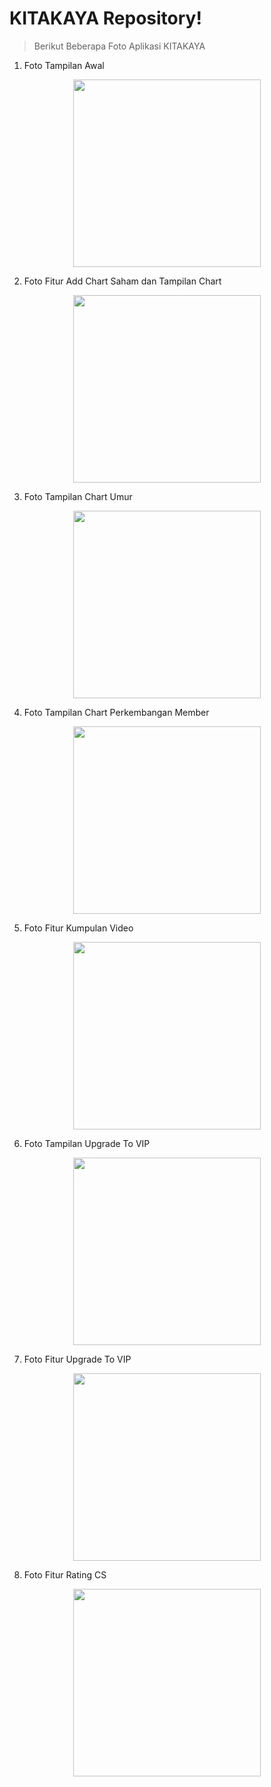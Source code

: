 # KITAKAYA Repository!
> Berikut Beberapa Foto Aplikasi KITAKAYA

1. Foto Tampilan Awal
<p align="center"><img src="https://git.sib.stts.edu/APLIN2022/KITAKAYA/raw/master/Foto_Tampilan/1.jpg" width="300"></a></p>

2. Foto Fitur Add Chart Saham dan Tampilan Chart
<p align="center"><img src="https://git.sib.stts.edu/APLIN2022/KITAKAYA/raw/master/Foto_Tampilan/2.jpg" width="300"></a></p>
 
3. Foto Tampilan Chart Umur
<p align="center"><img src="https://git.sib.stts.edu/APLIN2022/KITAKAYA/raw/master/Foto_Tampilan/3.jpg" width="300"></a></p>

4. Foto Tampilan Chart Perkembangan Member
<p align="center"><img src="https://git.sib.stts.edu/APLIN2022/KITAKAYA/raw/master/Foto_Tampilan/4.jpg" width="300"></a></p>

5. Foto Fitur Kumpulan Video
<p align="center"><img src="https://git.sib.stts.edu/APLIN2022/KITAKAYA/raw/master/Foto_Tampilan/5.jpg" width="300"></a></p>

6. Foto Tampilan Upgrade To VIP
<p align="center"><img src="https://git.sib.stts.edu/APLIN2022/KITAKAYA/raw/master/Foto_Tampilan/6.jpg" width="300"></a></p>

7. Foto Fitur Upgrade To VIP
<p align="center"><img src="https://git.sib.stts.edu/APLIN2022/KITAKAYA/raw/master/Foto_Tampilan/7.jpg" width="300"></a></p>

8. Foto Fitur Rating CS
<p align="center"><img src="https://git.sib.stts.edu/APLIN2022/KITAKAYA/raw/master/Foto_Tampilan/8.jpg" width="300"></a></p>